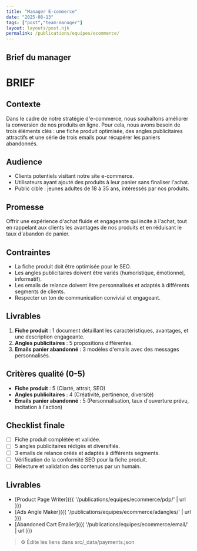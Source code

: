```yaml
---
title: "Manager E-commerce"
date: "2025-08-13"
tags: ["post","team-manager"]
layout: layouts/post.njk
permalink: /publications/equipes/ecommerce/
---
```

## Brief du manager

# BRIEF

## Contexte
Dans le cadre de notre stratégie d'e-commerce, nous souhaitons améliorer la conversion de nos produits en ligne. Pour cela, nous avons besoin de trois éléments clés : une fiche produit optimisée, des angles publicitaires attractifs et une série de trois emails pour récupérer les paniers abandonnés.

## Audience
- Clients potentiels visitant notre site e-commerce.
- Utilisateurs ayant ajouté des produits à leur panier sans finaliser l'achat.
- Public cible : jeunes adultes de 18 à 35 ans, intéressés par nos produits.

## Promesse
Offrir une expérience d'achat fluide et engageante qui incite à l'achat, tout en rappelant aux clients les avantages de nos produits et en réduisant le taux d'abandon de panier.

## Contraintes
- La fiche produit doit être optimisée pour le SEO.
- Les angles publicitaires doivent être variés (humoristique, émotionnel, informatif).
- Les emails de relance doivent être personnalisés et adaptés à différents segments de clients.
- Respecter un ton de communication convivial et engageant.

## Livrables
1. **Fiche produit** : 1 document détaillant les caractéristiques, avantages, et une description engageante.
2. **Angles publicitaires** : 5 propositions différentes.
3. **Emails panier abandonné** : 3 modèles d'emails avec des messages personnalisés.

## Critères qualité (0-5)
- **Fiche produit** : 5 (Clarté, attrait, SEO)
- **Angles publicitaires** : 4 (Créativité, pertinence, diversité)
- **Emails panier abandonné** : 5 (Personnalisation, taux d'ouverture prévu, incitation à l'action)

## Checklist finale
- [ ] Fiche produit complétée et validée.
- [ ] 5 angles publicitaires rédigés et diversifiés.
- [ ] 3 emails de relance créés et adaptés à différents segments.
- [ ] Vérification de la conformité SEO pour la fiche produit.
- [ ] Relecture et validation des contenus par un humain.

## Livrables
- [Product Page Writer]({{ '/publications/equipes/ecommerce/pdp/' | url }})
- [Ads Angle Maker]({{ '/publications/equipes/ecommerce/adangles/' | url }})
- [Abandoned Cart Emailer]({{ '/publications/equipes/ecommerce/email/' | url }})

> ⚙️ Édite les liens dans src/_data/payments.json
